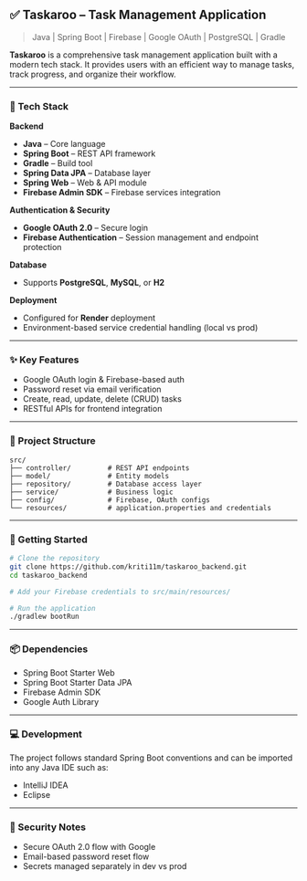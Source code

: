 ## ✅ Taskaroo – Task Management Application
> Java | Spring Boot | Firebase | Google OAuth | PostgreSQL | Gradle

**Taskaroo** is a comprehensive task management application built with a modern tech stack. It provides users with an efficient way to manage tasks, track progress, and organize their workflow.

---

### 🔧 Tech Stack

**Backend**
- **Java** – Core language
- **Spring Boot** – REST API framework
- **Gradle** – Build tool
- **Spring Data JPA** – Database layer
- **Spring Web** – Web & API module
- **Firebase Admin SDK** – Firebase services integration

**Authentication & Security**
- **Google OAuth 2.0** – Secure login
- **Firebase Authentication** – Session management and endpoint protection

**Database**
- Supports **PostgreSQL**, **MySQL**, or **H2**

**Deployment**
- Configured for **Render** deployment
- Environment-based service credential handling (local vs prod)

---

### ✨ Key Features
- Google OAuth login & Firebase-based auth
- Password reset via email verification
- Create, read, update, delete (CRUD) tasks
- RESTful APIs for frontend integration

---

### 🧱 Project Structure
```
src/
├── controller/         # REST API endpoints
├── model/              # Entity models
├── repository/         # Database access layer
├── service/            # Business logic
├── config/             # Firebase, OAuth configs
└── resources/          # application.properties and credentials
```

---

### 🚀 Getting Started

```bash
# Clone the repository
git clone https://github.com/kriti11m/taskaroo_backend.git
cd taskaroo_backend

# Add your Firebase credentials to src/main/resources/

# Run the application
./gradlew bootRun
```

---

### 📦 Dependencies
- Spring Boot Starter Web
- Spring Boot Starter Data JPA
- Firebase Admin SDK
- Google Auth Library

---

### 💻 Development
The project follows standard Spring Boot conventions and can be imported into any Java IDE such as:
- IntelliJ IDEA
- Eclipse

---

### 🔐 Security Notes
- Secure OAuth 2.0 flow with Google
- Email-based password reset flow
- Secrets managed separately in dev vs prod
